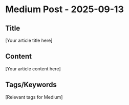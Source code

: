 # Medium Post - 2025-09-13

## Title
[Your article title here]

## Content
[Your article content here]

## Tags/Keywords
[Relevant tags for Medium]

